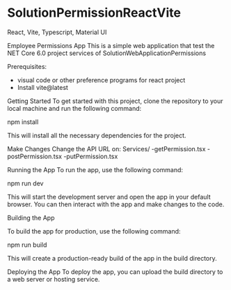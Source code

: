 # SolutionPermissionReactVite

React, Vite, Typescript, Material UI

Employee Permissions App
This is a simple web application that test the NET Core 6.0 project services of SolutionWebApplicationPermissions

Prerequisites:
- visual code or other preference programs for react project
- Install vite@latest

Getting Started
To get started with this project, clone the repository to your local machine and run the following command:

npm install

This will install all the necessary dependencies for the project.

Make Changes
Change the API URL on: 
Services/
 -getPermission.tsx
 -postPermission.tsx
 -putPermission.tsx

Running the App
To run the app, use the following command:

npm run dev

This will start the development server and open the app in your default browser. You can then interact with the app and make changes to the code.

Building the App

To build the app for production, use the following command:

npm run build

This will create a production-ready build of the app in the build directory.

Deploying the App
To deploy the app, you can upload the build directory to a web server or hosting service.


